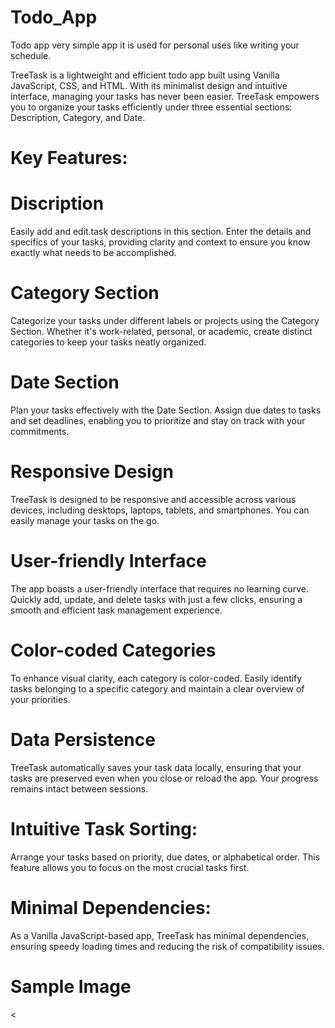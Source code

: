 # Todo_App

Todo app very simple app it is used for personal uses like writing your schedule.

TreeTask is a lightweight and efficient todo app built using Vanilla JavaScript, CSS, and HTML. With its minimalist design and intuitive interface, managing your tasks has never been easier. TreeTask empowers you to organize your tasks efficiently under three essential sections: Description, Category, and Date.

# Key Features:
# Discription
Easily add and edit task descriptions in this section. Enter the details and specifics of your tasks, providing clarity and context to ensure you know exactly what needs to be accomplished.

# Category Section
Categorize your tasks under different labels or projects using the Category Section. Whether it's work-related, personal, or academic, create distinct categories to keep your tasks neatly organized.

# Date Section
Plan your tasks effectively with the Date Section. Assign due dates to tasks and set deadlines, enabling you to prioritize and stay on track with your commitments.

# Responsive Design
TreeTask is designed to be responsive and accessible across various devices, including desktops, laptops, tablets, and smartphones. You can easily manage your tasks on the go.

# User-friendly Interface
The app boasts a user-friendly interface that requires no learning curve. Quickly add, update, and delete tasks with just a few clicks, ensuring a smooth and efficient task management experience.

# Color-coded Categories
To enhance visual clarity, each category is color-coded. Easily identify tasks belonging to a specific category and maintain a clear overview of your priorities.

# Data Persistence
TreeTask automatically saves your task data locally, ensuring that your tasks are preserved even when you close or reload the app. Your progress remains intact between sessions.

# Intuitive Task Sorting:
Arrange your tasks based on priority, due dates, or alphabetical order. This feature allows you to focus on the most crucial tasks first.

# Minimal Dependencies:
As a Vanilla JavaScript-based app, TreeTask has minimal dependencies, ensuring speedy loading times and reducing the risk of compatibility issues.

# Sample Image
<
